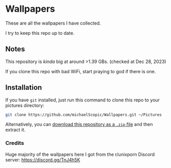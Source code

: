 # Wallpapers

These are all the wallpapers I have collected.

I try to keep this repo up to date.

## Notes

This repository is _kinda_ big at around >1.39 GBs. (checked at Dec 28, 2023)

If you clone this repo with bad WiFi, start praying to god if there is one.

## Installation

If you have `git` installed, just run this command to clone this repo to your pictures directory:
```sh
git clone https://github.com/michaelScopic/Wallpapers.git ~/Pictures
```

Alternatively, you can [download this repository as a `.zip` file](https://github.com/michaelScopic/Wallpapers/archive/refs/heads/main.zip) and then extract it.

### Credits

Huge majority of the wallpapers here I got from the r/unixporn Discord server: https://discord.gg/TnJ4h5K
